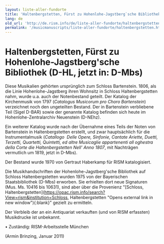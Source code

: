 ```yaml
---
layout: liste-aller-fundorte
title: 'Haltenbergstetten, Fürst zu Hohenlohe-Jagstberg`sche Bibliothek (D-HL, jetzt in: D-Mbs)'
lang: de
old_url: 'http://de.rism.info/de/liste-aller-fundorte/haltenbergstetten.html'
permalink: '/musicmanuscripts/liste-aller-fundorte/haltenbergstetten.html'
---
```



# Haltenbergstetten, Fürst zu Hohenlohe-Jagstberg'sche Bibliothek (D-HL, jetzt in: D-Mbs)

Diese Musikalien gehörten ursprünglich zum Schloss Bartenstein. 1806, als die Linie Hohenlohe-Jagstberg ihren Wohnsitz in Schloss Haltenbergstetten nahm, wurde u.a. auch der Notenbestand geteilt. Der Katalog der Kirchenmusik von 1797 (_Catalogus Musicorum pro Choro Bartenstein_) verzeichnet noch den ungeteilten Bestand. Der in Bartenstein verbliebene Teil (Sigel D-BAR) sowie der genannte Katalog befinden sich heute im Hohenlohe-Zentralarchiv Neuenstein (D-NEhz).

Ein weiterer Katalog wurde nach der Übernahme eines Teils der Noten von Bartenstein in Haltenbergstetten erstellt, und zwar hauptsächlich für die Instrumentalmusik (_Catallogo&nbsp; Delle Opere, Sinfonie, Cantate Ariette, Duetti, Terzetti, Quartetti, Quintetti, ed altre Musicaglie appartenenti all oghestra della Corte die Haltenbergstetten Nell' Anno 1807_, mit Nachträgen vermutlich um 1819, jetzt in D-Mbs).

Der Bestand wurde 1970 von Gertraut Haberkamp für RISM katalogisiert.

Die Musikhandschriften der Hohenlohe-Jagstberg'sche Bibliothek auf Schloss Haltenbergstetten wurden 1975 von der Bayerischen Staatsbibliothek (D-Mbs) erworben. Sie erhielten dort neue Signaturen (Mus. Ms. 10416 bis 10631), sind aber über die Provenienz "[Schloss, Haltenbergstetten](https://opac.rism.info/search?View=rism&institution=Schloss, Haltenbergstetten "Opens external link in new window"){:blank}" gezielt zu ermitteln.

Der Verbleib der an ein Antiquariat verkauften (und von RISM erfassten) Musikdrucke ist unbekannt.

• Zuständig: RISM-Arbeitsstelle München

(Armin Brinzing, Januar 2011)

